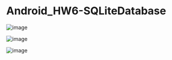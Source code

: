 # Android_HW6-SQLiteDatabase

![image](https://user-images.githubusercontent.com/81505859/230784437-5d99bd78-6ec0-4af1-9832-a6e7d3591cc6.png)

![image](https://user-images.githubusercontent.com/81505859/230784441-361df4b5-a568-4d99-bf99-c40c3cab5d67.png)

![image](https://user-images.githubusercontent.com/81505859/230784445-84c6fc3d-86fc-4153-bf29-7ff20a7501a5.png)
